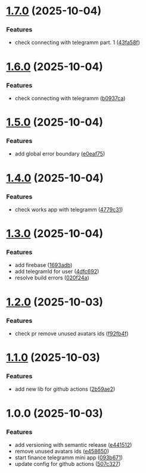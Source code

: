 # [1.7.0](https://github.com/Baranov-alexei18/telegramm-app-zentro-money/compare/v1.6.0...v1.7.0) (2025-10-04)


### Features

* check connecting with telegramm part. 1 ([43fa58f](https://github.com/Baranov-alexei18/telegramm-app-zentro-money/commit/43fa58f611acd20b6bbbeb38f5a930df4c4efd33))

# [1.6.0](https://github.com/Baranov-alexei18/telegramm-app-zentro-money/compare/v1.5.0...v1.6.0) (2025-10-04)


### Features

* check connecting with telegramm ([b0937ca](https://github.com/Baranov-alexei18/telegramm-app-zentro-money/commit/b0937caad7fbdfa28aedc501b9a97c6f5eb7c455))

# [1.5.0](https://github.com/Baranov-alexei18/telegramm-app-zentro-money/compare/v1.4.0...v1.5.0) (2025-10-04)


### Features

* add global error boundary ([e0eaf75](https://github.com/Baranov-alexei18/telegramm-app-zentro-money/commit/e0eaf75400cf9f33520ea872e75ce4128af0a71b))

# [1.4.0](https://github.com/Baranov-alexei18/telegramm-app-zentro-money/compare/v1.3.0...v1.4.0) (2025-10-04)


### Features

* check works app with telegramm ([4779c31](https://github.com/Baranov-alexei18/telegramm-app-zentro-money/commit/4779c31a19cfa9aab7b8c54f94d6cec0e8fd573d))

# [1.3.0](https://github.com/Baranov-alexei18/telegramm-app-zentro-money/compare/v1.2.0...v1.3.0) (2025-10-04)


### Features

* add firebase ([1693adb](https://github.com/Baranov-alexei18/telegramm-app-zentro-money/commit/1693adb6d3de4ba2ec7fe8977cd20eaea9a38c21))
* add telegramId for user ([4dfc692](https://github.com/Baranov-alexei18/telegramm-app-zentro-money/commit/4dfc6923c4a7162df3fdc0e23ca4422c48be1632))
* resolve build errors ([020f24a](https://github.com/Baranov-alexei18/telegramm-app-zentro-money/commit/020f24aa0290e49b7cf55d8df709e4cabf94f201))

# [1.2.0](https://github.com/Baranov-alexei18/telegramm-app-zentro-money/compare/v1.1.0...v1.2.0) (2025-10-03)


### Features

* check pr remove unused avatars ids ([f92fb4f](https://github.com/Baranov-alexei18/telegramm-app-zentro-money/commit/f92fb4f029c36d131abd82c6b28e8366457c8180))

# [1.1.0](https://github.com/Baranov-alexei18/telegramm-app-zentro-money/compare/v1.0.0...v1.1.0) (2025-10-03)


### Features

* add new lib for github actions ([2b59ae2](https://github.com/Baranov-alexei18/telegramm-app-zentro-money/commit/2b59ae29cc3038cff52c38804f7905a9b3d29d30))

# 1.0.0 (2025-10-03)


### Features

* add versioning with semantic release ([e441512](https://github.com/Baranov-alexei18/telegramm-app-zentro-money/commit/e441512e65928485c083f1a1119f767e47820833))
* remove unused avatars ids ([e458650](https://github.com/Baranov-alexei18/telegramm-app-zentro-money/commit/e458650540b0a19a02d6371e69ea1f517261a119))
* start finance telegramm mini app ([093b671](https://github.com/Baranov-alexei18/telegramm-app-zentro-money/commit/093b6713f929838017756676608dee0675c1876b))
* update config for github actions ([507c327](https://github.com/Baranov-alexei18/telegramm-app-zentro-money/commit/507c3271f5d7c3a2112e53e70c6a435e12724041))
